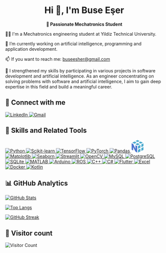 <h1 align="center">Hi 👋, I'm Buse Eşer</h1>
<p align="center"><b>🌱 Passionate Mechatronics Student</b></p>

👩‍💻 I'm a Mechatronics engineering student at Yildiz Technical University.

🔭 I’m currently working on artificial intelligence, programming and application development.

📫 If you want to reach me: buseesher@gmail.com

🤖 I strengthened my skills by participating in various projects in software development and artificial intelligence. As an engineer concentrating on solving problems with software and artificial intelligence, I aim to gain deep expertise in this field and build a meaningful career.

## 🔗 Connect with me

<p align="left">
  <!-- LinkedIn -->
  <a href="https://www.linkedin.com/in/buseeser/" target="_blank">
    <img src="https://cdn.jsdelivr.net/gh/devicons/devicon/icons/linkedin/linkedin-original.svg" alt="LinkedIn" height="40" width="40"/>
  </a>


  <!-- Gmail -->
  <a href="mailto:buseesher@gmail.com" target="_blank">
    <img src="https://upload.wikimedia.org/wikipedia/commons/4/4e/Gmail_Icon.png" alt="Gmail" height="40" width="40"/>
  </a>
</p>


## 🔧 Skills and Related Tools

<p align="left">
  <!-- Python -->
  <a href="https://www.python.org" target="_blank">
    <img src="https://cdn.jsdelivr.net/gh/devicons/devicon/icons/python/python-original.svg" height="40" alt="Python"/>
  </a>

  <!-- Scikit-learn -->
  <a href="https://scikit-learn.org/" target="_blank">
    <img src="https://upload.wikimedia.org/wikipedia/commons/0/05/Scikit_learn_logo_small.svg" height="40" alt="Scikit-learn"/>
  </a>

  <!-- TensorFlow -->
  <a href="https://www.tensorflow.org/" target="_blank">
    <img src="https://cdn.jsdelivr.net/gh/devicons/devicon/icons/tensorflow/tensorflow-original.svg" height="40" alt="TensorFlow"/>
  </a>

  <!-- PyTorch -->
  <a href="https://pytorch.org/" target="_blank">
    <img src="https://cdn.jsdelivr.net/gh/devicons/devicon/icons/pytorch/pytorch-original.svg" height="40" alt="PyTorch"/>
  </a>

  <!-- Pandas -->
  <a href="https://pandas.pydata.org/" target="_blank">
    <img src="https://upload.wikimedia.org/wikipedia/commons/2/22/Pandas_mark.svg" height="40" alt="Pandas"/>
  </a>

  <!-- NumPy -->
  <a href="https://numpy.org/" target="_blank">
    <img src="https://raw.githubusercontent.com/devicons/devicon/master/icons/numpy/numpy-original.svg" height="40" alt="NumPy"/>
  </a>

  <!-- Matplotlib -->
  <a href="https://matplotlib.org/" target="_blank">
    <img src="https://matplotlib.org/_static/images/logo2.svg" height="40" alt="Matplotlib"/>
  </a>

  <!-- Seaborn -->
  <a href="https://seaborn.pydata.org/" target="_blank">
    <img src="https://seaborn.pydata.org/_static/logo-wide-lightbg.svg" height="40" alt="Seaborn"/>
  </a>

  <!-- Streamlit -->
  <a href="https://streamlit.io/" target="_blank">
    <img src="https://streamlit.io/images/brand/streamlit-logo-primary-colormark-darktext.svg" height="40" alt="Streamlit"/>
  </a>

  <!-- OpenCV -->
  <a href="https://opencv.org/" target="_blank">
    <img src="https://cdn.jsdelivr.net/gh/devicons/devicon/icons/opencv/opencv-original.svg" height="40" alt="OpenCV"/>
  </a>

  <!-- MySQL -->
  <a href="https://www.mysql.com/" target="_blank">
    <img src="https://cdn.jsdelivr.net/gh/devicons/devicon/icons/mysql/mysql-original.svg" height="40" alt="MySQL"/>
  </a>

  <!-- PostgreSQL -->
  <a href="https://www.postgresql.org/" target="_blank">
    <img src="https://cdn.jsdelivr.net/gh/devicons/devicon/icons/postgresql/postgresql-original.svg" height="40" alt="PostgreSQL"/>
  </a>

  <!-- SQLite -->
  <a href="https://www.sqlite.org/" target="_blank">
    <img src="https://cdn.jsdelivr.net/gh/devicons/devicon/icons/sqlite/sqlite-original.svg" height="40" alt="SQLite"/>
  </a>

  <!-- MATLAB -->
  <a href="https://www.mathworks.com/products/matlab.html" target="_blank">
    <img src="https://upload.wikimedia.org/wikipedia/commons/2/21/Matlab_Logo.png" height="40" alt="MATLAB"/>
  </a>

  <!-- Arduino -->
  <a href="https://www.arduino.cc/" target="_blank">
    <img src="https://cdn.jsdelivr.net/gh/devicons/devicon/icons/arduino/arduino-original.svg" height="40" alt="Arduino"/>
  </a>

  <!-- ROS -->
  <a href="https://www.ros.org/" target="_blank">
    <img src="https://raw.githubusercontent.com/ros-infrastructure/artwork/master/ros_logo.svg" height="40" alt="ROS"/>
  </a>

  <!-- C++ -->
  <a href="https://isocpp.org/" target="_blank">
    <img src="https://cdn.jsdelivr.net/gh/devicons/devicon/icons/cplusplus/cplusplus-original.svg" height="40" alt="C++"/>
  </a>

  <!-- C# -->
  <a href="https://learn.microsoft.com/en-us/dotnet/csharp/" target="_blank">
    <img src="https://cdn.jsdelivr.net/gh/devicons/devicon/icons/csharp/csharp-original.svg" height="40" alt="C#"/>
  </a>

  <!-- Flutter -->
  <a href="https://flutter.dev/" target="_blank">
    <img src="https://cdn.jsdelivr.net/gh/devicons/devicon/icons/flutter/flutter-original.svg" height="40" alt="Flutter"/>
  </a>

  <!-- Excel -->
  <a href="https://www.microsoft.com/en-us/microsoft-365/excel" target="_blank">
    <img src="https://cdn-icons-png.flaticon.com/512/732/732220.png" height="40" alt="Excel"/>
  </a>

  <!-- Docker -->
  <a href="https://www.docker.com/" target="_blank">
    <img src="https://cdn.jsdelivr.net/gh/devicons/devicon/icons/docker/docker-original.svg" height="40" alt="Docker"/>
  </a>

  <!-- Kotlin -->
  <a href="https://kotlinlang.org/" target="_blank">
    <img src="https://cdn.jsdelivr.net/gh/devicons/devicon/icons/kotlin/kotlin-original.svg" height="40" alt="Kotlin"/>
  </a>
</p>


## 📊 GitHub Analytics 
[![GitHub Stats](https://github-readme-stats.vercel.app/api?username=buseesher&show_icons=true&theme=tokyonight&rank_icon=percentile)](https://github.com/buseesher)

[![Top Langs](https://github-readme-stats.vercel.app/api/top-langs/?username=buseesher&layout=compact&theme=tokyonight)](https://github.com/buseesher)


[![GitHub Streak](https://streak-stats.demolab.com?user=buseesher&theme=tokyonight)](https://git.io/streak-stats)

## 👀 Visitor count
![Visitor Count](https://profile-counter.glitch.me/buseesher/count.svg)


